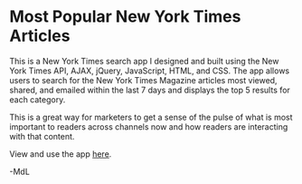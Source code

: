 # Most Popular New York Times Articles

This is a New York Times search app I designed and built using the New York Times API, AJAX, jQuery, JavaScript, HTML, and CSS. The app allows users to search for the New York Times Magazine articles most viewed, shared, and emailed within the last 7 days and displays the top 5 results for each category. 

This is a great way for marketers to get a sense of the pulse of what is most important to readers across channels now and how readers are interacting with that content.

View and use the app [here](https://mdlmdel.github.io/most-popular-nytimes-articles/). 

-MdL